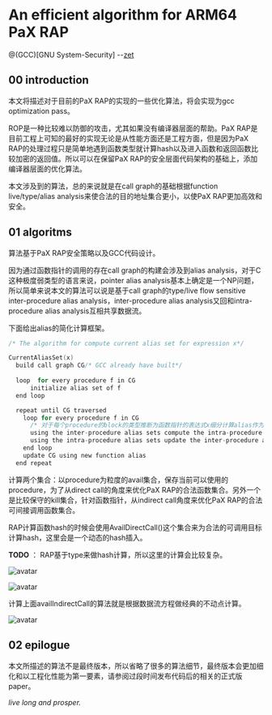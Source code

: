# An efficient algorithm for ARM64 PaX RAP
@(GCC)[GNU System-Security]
        --[zet](https://github.com/fanfuqiang)

## 00 introduction

本文将描述对于目前的PaX RAP的实现的一些优化算法，将会实现为gcc optimization pass。

ROP是一种比较难以防御的攻击，尤其如果没有编译器层面的帮助。PaX RAP是目前工程上可知的最好的实现无论是从性能方面还是工程方面，但是因为PaX RAP的处理过程只是简单地遇到函数类型就计算hash以及进入函数和返回函数比较加密的返回值。所以可以在保留PaX RAP的安全层面代码架构的基础上，添加编译器层面的优化算法。

本文涉及到的算法，总的来说就是在call graph的基础根据function live/type/alias analysis来使合法的目的地址集合更小，以使PaX RAP更加高效和安全。


## 01 algoritms

算法基于PaX RAP安全策略以及GCC代码设计。

因为通过函数指针的调用的存在call graph的构建会涉及到alias analysis，对于C这种极度弱类型的语言来说，pointer alias analysis基本上确定是一个NP问题，所以简单来说本文的算法可以说是基于call graph的type/live flow sensitive inter-procedure alias analysis，inter-procedure alias analysis又回和intra-procedure alias analysis互相共享数据流。

下面给出alias的简化计算框架。

```c
/* The algorithm for compute current alias set for expression x*/

CurrentAliasSet(x)
  build call graph CG/* GCC already have built*/
  
  loop  for every procedure f in CG
      initialize alias set of f
  end loop

  repeat until CG traversed
    loop for every procedure f in CG
      /* 对于每个procedure的block的类型推断为函数指针的表达式x细分计算alias作为intra-procedure alias sets的一部分*/
      using the inter-procedure alias sets compute the intra-procedure alias sets
      using the intra-procedure alias sets update the inter-procedure alias sets
    end loop
    update CG using new function alias
  end repeat
```

计算两个集合：以procedure为粒度的avail集合，保存当前可以使用的procedure，为了从direct call的角度来优化PaX RAP的合法函数集合。另外一个是比较保守的kill集合，针对函数指针，从indirect call角度来优化PaX RAP的合法可间接调用函数集合。

RAP计算函数hash的时候会使用AvailDirectCall()这个集合来为合法的可调用目标计算hash，这里会是一个动态的hash插入。

**TODO** ：
RAP基于type来做hash计算，所以这里的计算会比较复杂。

![avatar](https://github.com/hardenedlinux/ARM64-RAP-explore/raw/master/resources/adc.png)

![avatar](https://github.com/hardenedlinux/ARM64-RAP-explore/raw/master/resources/idc.png)

计算上面availIndirectCall的算法就是根据数据流方程做经典的不动点计算。

![avatar](https://github.com/hardenedlinux/ARM64-RAP-explore/raw/master/resources/aa.png)


## 02 epilogue

本文所描述的算法不是最终版本，所以省略了很多的算法细节，最终版本会更加细化和以工程化性能为第一要素，请参阅过段时间发布代码后的相关的正式版paper。

*live long and prosper.*
